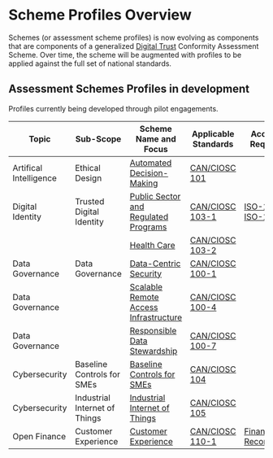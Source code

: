 # Scheme Profiles Overview

Schemes (or assessment scheme profiles) is now evolving as components that are components of a generalized [Digital Trust](digital-trust-main-scope.md) Conformity Assessment Scheme. Over time, the scheme will be augmented with profiles to be applied against the full set of national standards.

## Assessment Schemes Profiles in development

Profiles currently being developed through pilot engagements.

|Topic|Sub-Scope|Scheme Name and Focus|Applicable Standards|Accreditation Requirements
|---|---|---|---|---|
|Artifical Intelligence|Ethical Design|[Automated Decision-Making](./ethical-design-and-automated-decision.md)|[CAN/CIOSC 101](https://ciostrategycouncil.com/standards/find-a-standard/standards-in-automated-decision-systems-ai/cisoc101/)|
|Digital Identity|Trusted Digital Identity|[Public Sector and Regulated Programs](./digital-identity-profile.md)|[CAN/CIOSC 103-1](https://ciostrategycouncil.com/standards/find-a-standard/standards-in-digital-trust/digital-trust-fundamentals/)|[ISO-17021](https://www.iso.org/standard/61651.html), [ISO-17029](https://www.iso.org/standard/29352.html)|
|||[Health Care](./digital-identity-profile.md#health-care)|[CAN/CIOSC 103-2](https://ciostrategycouncil.com/standards/find-a-standard/standards-in-digital-trust/digital-trust/)||
|Data Governance|Data Governance|[Data-Centric Security](./data-governance-profile.md#data-centric-security)|[CAN/CIOSC 100-1](https://ciostrategycouncil.com/standards/find-a-standard/standards-in-data-governance/data-centric-security/)|
|Data Governance||[Scalable Remote Access Infrastructure](./data-governance-profile.md#scalable-remote-access-infrastructure)|[CAN/CIOSC 100-4](https://ciostrategycouncil.com/standards/find-a-standard/standards-in-data-governance/remote-access-infrastructure/)|
|Data Governance||[Responsible Data Stewardship](./data-governance-profile.md#responsible-data-stewardship)|[CAN/CIOSC 100-7](https://ciostrategycouncil.com/standards/find-a-standard/standards-in-data-governance/responsible-data-stewardship/)|
|Cybersecurity|Baseline Controls for SMEs|[Baseline Controls for SMEs](./baseline-cybersecurity-controls.md)|[CAN/CIOSC 104](./baseline-cybersecurity-controls.md)
|Cybersecurity|Industrial Internet of Things|[Industrial Internet of Things](./industrial-internet-of-things.md)|[CAN/CIOSC 105](https://ciostrategycouncil.com/standards/find-a-standard/standards-in-cybersecurity/cybersecurity-iiot/)
|Open Finance|Customer Experience|[Customer Experience](./open-finance-profile.md)|[CAN/CIOSC 110-1](https://ciostrategycouncil.com/standards/find-a-standard/standards-in-open-finance/can-ciosc-110-1-open-finance-part-1-customer-experience/)|[Finance Canada Recommendation](https://www.canada.ca/en/department-finance/programs/consultations/2021/final-report-advisory-committee-open-banking.html#a11.5)
